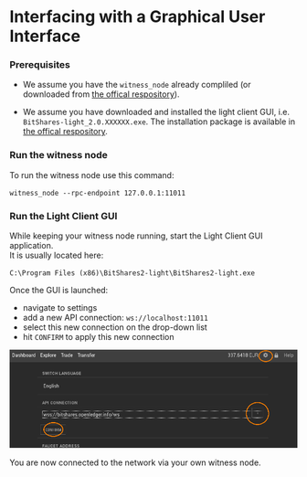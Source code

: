 # Interfacing with a Graphical User Interface
### Prerequisites
* We assume  you have the `witness_node` already compliled (or downloaded from [the offical respository](https://github.com/bitshares/bitshares-2/releases/latest)).

* We assume you have downloaded and installed the light client GUI, i.e. `BitShares-light_2.0.XXXXXX.exe`. The installation package is available in [the offical respository](https://github.com/bitshares/bitshares-2/releases/latest).

### Run the witness node
To run the witness node use this command:
```
witness_node --rpc-endpoint 127.0.0.1:11011
```

### Run the Light Client GUI
While keeping your witness node running, start the Light Client GUI application.  
It is usually located here: 
```
C:\Program Files (x86)\BitShares2-light\BitShares2-light.exe
```

Once the GUI is launched: 
* navigate to settings 
* add a new API connection: `ws://localhost:11011`
* select this new connection on the drop-down list
* hit `CONFIRM` to apply this new connection

![](../../images/web-wallet-ws-config.png)

You are now connected to the network via your own witness node.


